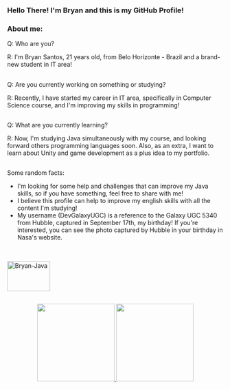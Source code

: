 ### Hello There! I'm Bryan and this is my GitHub Profile!
### About me:
Q: Who are you?

R: I'm Bryan Santos, 21 years old, from Belo Horizonte - Brazil and a brand-new student in IT area!
##
Q: Are you currently working on something or studying?

R: Recently, I have started my career in IT area, specifically in Computer Science course, and I'm improving my skills in programming! 
##
Q: What are you currently learning?

R: Now, I'm studying Java simultaneously with my course, and looking forward others programming languages soon. Also, as an extra, I want to learn about Unity and game development as a plus idea to my portfolio.
##
Some random facts: 
- I'm looking for some help and challenges that can improve my Java skills, so if you have something, feel free to share with me!
- I believe this profile can help to improve my english skills with all the content I'm studying!
- My username (DevGalaxyUGC) is a reference to the Galaxy UGC 5340 from Hubble, captured in September 17th, my birthday! If you're interested, you can see the photo captured by Hubble in your birthday in Nasa's website.

##

</div>
<div style="display: inline_block"><br>
  <img alt="Bryan-Java" height="70" width="100"src="https://cdn.jsdelivr.net/gh/devicons/devicon/icons/java/java-original-wordmark.svg" />
</div>

##

<div align="center">
  <a href="https://github.com/devgalaxyUGC">
  <img height="180em" src="https://github-readme-stats.vercel.app/api?username=DevGalaxyUGC&show_icons=true&theme=dark&include_all_commits=true&count_private=true"/>
  <img height="180em" src="https://github-readme-stats.vercel.app/api/top-langs/?username=DevGalaxyUGC&layout=compact&langs_count=7&theme=dark"/>
</div>
<!--
**devgalaxyUGC/DevGalaxyUGC** is a ✨ _special_ ✨ repository because its `README.md` (this file) appears on your GitHub profile.

Here are some ideas to get you started:

- 🔭 I’m currently working on ...
- 🌱 I’m currently learning ...
- 👯 I’m looking to collaborate on ...
- 🤔 I’m looking for help with ...
- 💬 Ask me about ...
- 📫 How to reach me: ...
- 😄 Pronouns: ...
- ⚡ Fun fact: ...
-->
